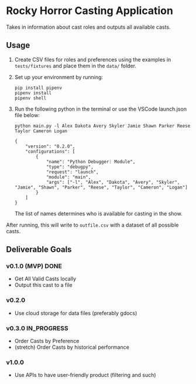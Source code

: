 # Rocky Horror Casting Application

Takes in information about cast roles and outputs all available casts.

## Usage

1. Create CSV files for roles and preferences using the examples in `tests/fixtures` and place them in the `data/` folder.

2. Set up your environment by running:

    ```{bash}
    pip install pipenv
    pipenv install
    pipenv shell
    ```

3. Run the following python in the terminal or use the VSCode launch.json file below:

    ```{bash}
    python main.py -l Alex Dakota Avery Skyler Jamie Shawn Parker Reese Taylor Cameron Logan 
    ```

    ```{json}
    {
        "version": "0.2.0",
        "configurations": [
            {
                "name": "Python Debugger: Module",
                "type": "debugpy",
                "request": "launch",
                "module": "main",
                "args": ["-l", "Alex", "Dakota", "Avery", "Skyler", "Jamie", "Shawn", "Parker", "Reese", "Taylor", "Cameron", "Logan"]
            }
        ]
    }
    ```

    The list of names determines who is available for casting in the show.

After running, this will write to `outfile.csv` with a dataset of all possible casts.

## Deliverable Goals

### v0.1.0 (MVP) __DONE__

- Get All Valid Casts locally
- Output this cast to a file

### v0.2.0

- Use cloud storage for data files (preferably gdocs)

### v0.3.0 __IN_PROGRESS__

- Order Casts by Preference
- (stretch) Order Casts by historical performance

### v1.0.0

- Use APIs to have user-friendly product (filtering and such)